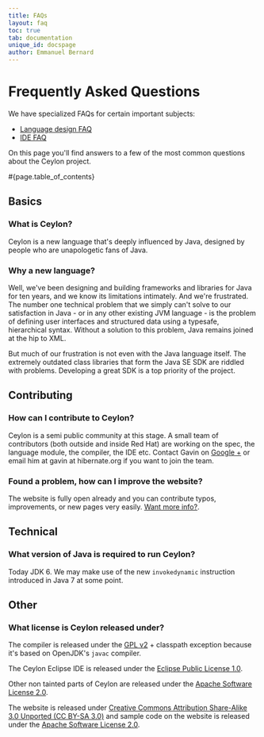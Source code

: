 ```yaml
---
title: FAQs 
layout: faq
toc: true
tab: documentation
unique_id: docspage
author: Emmanuel Bernard
---
```


# Frequently Asked Questions

We have specialized FAQs for certain important subjects:

* [Language design FAQ](language-design)
* [IDE FAQ](ide)

On this page you'll find answers to a few of the most 
common questions about the Ceylon project.  

#{page.table_of_contents}

## Basics

### What is Ceylon?

Ceylon is a new language that's deeply influenced by Java, 
designed by people who are unapologetic fans of Java.


### Why a new language?

Well, we've been designing and building frameworks and 
libraries for Java for ten years, and we know its limitations 
intimately. And we're frustrated. The number one technical 
problem that we simply can't solve to our satisfaction in 
Java - or in any other existing JVM language - is the problem 
of defining user interfaces and structured data using a 
typesafe, hierarchical syntax. Without a solution to this 
problem, Java remains joined at the hip to XML.

But much of our frustration is not even with the Java 
language itself. The extremely outdated class libraries that 
form the Java SE SDK are riddled with problems. Developing a 
great SDK is a top priority of the project.

## Contributing

### How can I contribute to Ceylon?

Ceylon is a semi public community at this stage. A small team 
of contributors (both outside and inside Red Hat)
are working on the spec, the language module, the compiler, the 
IDE etc. Contact Gavin on 
[Google +](https://plus.google.com/105743409453530897815) or 
email him at gavin at hibernate.org if you want to join the team.

### Found a problem, how can I improve the website?

The website is fully open already and you can contribute typos, 
improvements, or new pages very easily. 
[Want more info?](/code/website).

## Technical

### What version of Java is required to run Ceylon?

Today JDK 6. We may make use of the new
`invokedynamic` instruction introduced in Java 7 at some point.

## Other

### What license is Ceylon released under?

The compiler is released under the [GPL v2](http://www.gnu.org/licenses/gpl-2.0.html) + classpath exception 
because it's based on OpenJDK's `javac` compiler.

The Ceylon Eclipse IDE is released under the
[Eclipse Public License 1.0](http://eclipse.org/legal/epl-v10.html).

Other non tainted parts of Ceylon are released under the 
[Apache Software License 2.0](http://www.apache.org/licenses/LICENSE-2.0.html).  

The website is released under 
[Creative Commons Attribution Share-Alike 3.0 Unported (CC BY-SA 3.0)](http://creativecommons.org/licenses/by-sa/3.0/) and sample code on the website is
released under the 
[Apache Software License 2.0](http://www.apache.org/licenses/LICENSE-2.0.html).